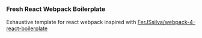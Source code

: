 ### Fresh React Webpack Boilerplate

Exhaustive template for react webpack inspired with [FerJSsilva/webpack-4-react-boilerplate](https://github.com/FerJSsilva/webpack-4-react-boilerplate)
